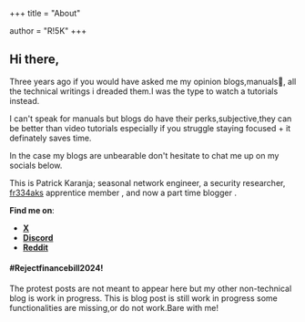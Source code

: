 +++
title = "About"

author = "R!5K"
+++

## Hi there,

Three years ago if you would have asked me my opinion blogs,manuals😬, all the technical writings i dreaded them.I was the type to watch a tutorials instead.  

I can't speak for manuals but blogs do have their perks,subjective,they can be better than video tutorials especially if you struggle staying focused + it definately saves time.  

In the case my blogs are unbearable don't hesitate to chat me up on my socials below.

This is Patrick Karanja; seasonal network engineer, a security researcher, [fr334aks](https://blog.fr334aks.com/) apprentice member , and now a part time blogger .  

**Find me on**:

- [**X**](https://x.com/kwamneti)
- [**Discord**](https://discordapp.com/users/1205916152484732951)
- [**Reddit**](https://www.reddit.com/u/Ri5konRED/s/g9cgg20CFN)  

#### #Rejectfinancebill2024!
The protest posts are not meant to appear here but my other non-technical blog is work in progress.
This is blog post is still work in progress some functionalities are missing,or do not work.Bare with me!
